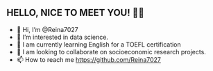 HELLO, NICE TO MEET YOU! 🤗✨
----------------------------
- 👋 Hi, I’m @Reina7027
- 👀 I’m interested in data science.
- 🌱 I am currently learning English for a TOEFL certification
- 💞️ I am looking to collaborate on socioeconomic research projects.
- 📫 How to reach me https://github.com/Reina7027

<!---
Reina7027/Reina7027 is a ✨ special ✨ repository because its `README.md` (this file) appears on your GitHub profile.
You can click the Preview link to take a look at your changes.
--->
